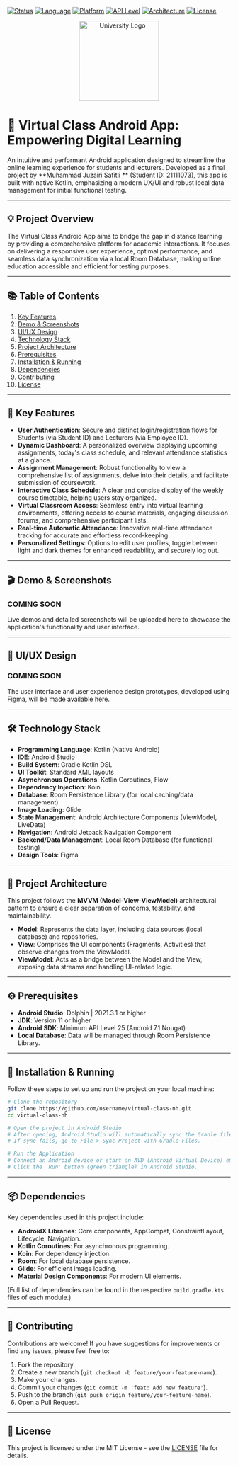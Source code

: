 <!-- Badges -->
[![Status](https://img.shields.io/badge/status-development-orange.svg)](https://github.com/MuhammadJuzairiSafitli/virtual-class-universitas-nurdin-hamzah)
[![Language](https://img.shields.io/badge/Language-Kotlin-blue.svg)](https://kotlinlang.org/)
[![Platform](https://img.shields.io/badge/Platform-Android-green.svg)](https://developer.android.com/)
[![API Level](https://img.shields.io/badge/API%20Level-25%2B-brightgreen.svg)](https://developer.android.com/about/versions/nougat)
[![Architecture](https://img.shields.io/badge/Architecture-MVVM-red.svg)](https://developer.android.com/topic/libraries/architecture/viewmodel)
[![License](https://img.shields.io/badge/License-MIT-blue.svg)](https://opensource.org/licenses/MIT)

<p align="center">
  <img src="https://i.ibb.co.com/P050Rn7/logo-unh.png" alt="University Logo" border="0" height="180">
</p>

# 🚀 Virtual Class Android App: Empowering Digital Learning

An intuitive and performant Android application designed to streamline the online learning
experience for students and lecturers. Developed as a final project by **Muhammad Juzairi Safitli
** (Student ID: 21111073), this app is built with native Kotlin, emphasizing a modern UX/UI and
robust local data management for initial functional testing.

---

## 💡 Project Overview

The Virtual Class Android App aims to bridge the gap in distance learning by providing a
comprehensive platform for academic interactions. It focuses on delivering a responsive user
experience, optimal performance, and seamless data synchronization via a local Room Database, making
online education accessible and efficient for testing purposes.

---

## 📚 Table of Contents

1. [Key Features](#-key-features)
2. [Demo & Screenshots](#-demo--screenshots)
3. [UI/UX Design](#-uiux-design)
4. [Technology Stack](#-technology-stack)
5. [Project Architecture](#-project-architecture)
6. [Prerequisites](#-prerequisites)
7. [Installation & Running](#-installation--running)
8. [Dependencies](#-dependencies)
9. [Contributing](#-contributing)
10. [License](#-license)

---

## 🚀 Key Features

* **User Authentication**: Secure and distinct login/registration flows for Students (via Student
  ID) and Lecturers (via Employee ID).
* **Dynamic Dashboard**: A personalized overview displaying upcoming assignments, today's class
  schedule, and relevant attendance statistics at a glance.
* **Assignment Management**: Robust functionality to view a comprehensive list of assignments, delve
  into their details, and facilitate submission of coursework.
* **Interactive Class Schedule**: A clear and concise display of the weekly course timetable,
  helping users stay organized.
* **Virtual Classroom Access**: Seamless entry into virtual learning environments, offering access
  to course materials, engaging discussion forums, and comprehensive participant lists.
* **Real-time Automatic Attendance**: Innovative real-time attendance tracking for accurate and
  effortless record-keeping.
* **Personalized Settings**: Options to edit user profiles, toggle between light and dark themes for
  enhanced readability, and securely log out.

---

## 🎬 Demo & Screenshots

<p align="center">
  <h3>COMING SOON</h3>
  <p>Live demos and detailed screenshots will be uploaded here to showcase the application's functionality and user interface.</p>
<!--   <img src="./screenshots/dashboard.png" alt="Dashboard" width="200" />
  <img src="./screenshots/assignments.png" alt="Assignments" width="200" />
  <img src="./screenshots/virtual_class.png" alt="Virtual Classroom" width="200" /> -->
</p>

---

## 🎨 UI/UX Design

<p align="center">
  <h3>COMING SOON</h3>
  <p>The user interface and user experience design prototypes, developed using Figma, will be made available here.</p>
</p>

---

## 🛠️ Technology Stack

* **Programming Language**: Kotlin (Native Android)
* **IDE**: Android Studio
* **Build System**: Gradle Kotlin DSL
* **UI Toolkit**: Standard XML layouts
* **Asynchronous Operations**: Kotlin Coroutines, Flow
* **Dependency Injection**: Koin
* **Database**: Room Persistence Library (for local caching/data management)
* **Image Loading**: Glide
* **State Management**: Android Architecture Components (ViewModel, LiveData)
* **Navigation**: Android Jetpack Navigation Component
* **Backend/Data Management**: Local Room Database (for functional testing)
* **Design Tools**: Figma

---

## 📐 Project Architecture

This project follows the **MVVM (Model-View-ViewModel)** architectural pattern to ensure a clear
separation of concerns, testability, and maintainability.

* **Model**: Represents the data layer, including data sources (local database) and repositories.
* **View**: Comprises the UI components (Fragments, Activities) that observe changes from the
  ViewModel.
* **ViewModel**: Acts as a bridge between the Model and the View, exposing data streams and handling
  UI-related logic.

---

## ⚙️ Prerequisites

* **Android Studio**: Dolphin | 2021.3.1 or higher
* **JDK**: Version 11 or higher
* **Android SDK**: Minimum API Level 25 (Android 7.1 Nougat)
* **Local Database**: Data will be managed through Room Persistence Library.

---

## 🚧 Installation & Running

Follow these steps to set up and run the project on your local machine:

```bash
# Clone the repository
git clone https://github.com/username/virtual-class-nh.git
cd virtual-class-nh

# Open the project in Android Studio
# After opening, Android Studio will automatically sync the Gradle files.
# If sync fails, go to File > Sync Project with Gradle Files.

# Run the Application
# Connect an Android device or start an AVD (Android Virtual Device) emulator.
# Click the 'Run' button (green triangle) in Android Studio.
```

---

## 📦 Dependencies

Key dependencies used in this project include:

* **AndroidX Libraries**: Core components, AppCompat, ConstraintLayout, Lifecycle, Navigation.
* **Kotlin Coroutines**: For asynchronous programming.
* **Koin**: For dependency injection.
* **Room**: For local database persistence.
* **Glide**: For efficient image loading.
* **Material Design Components**: For modern UI elements.

(Full list of dependencies can be found in the respective `build.gradle.kts` files of each module.)

---

## 🤝 Contributing

Contributions are welcome! If you have suggestions for improvements or find any issues, please feel
free to:

1. Fork the repository.
2. Create a new branch (`git checkout -b feature/your-feature-name`).
3. Make your changes.
4. Commit your changes (`git commit -m 'feat: Add new feature'`).
5. Push to the branch (`git push origin feature/your-feature-name`).
6. Open a Pull Request.

---

## 📄 License

This project is licensed under the MIT License - see
the [LICENSE](https://opensource.org/licenses/MIT) file for details.